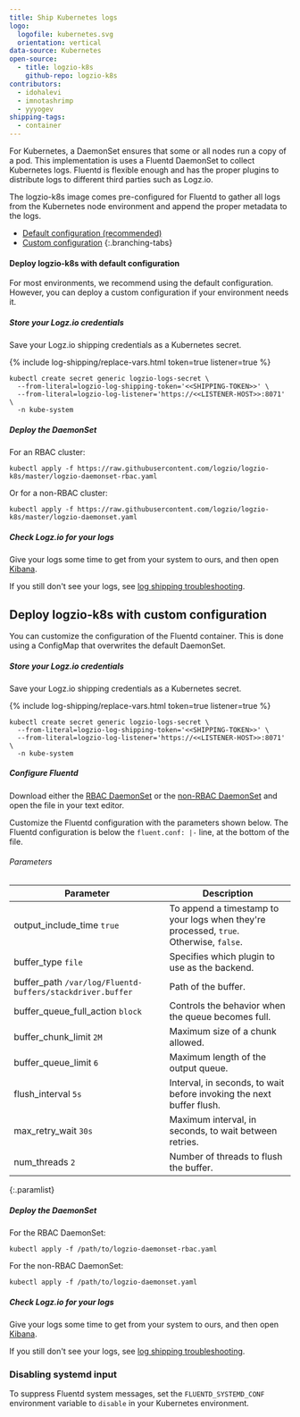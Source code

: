 ```yaml
---
title: Ship Kubernetes logs
logo:
  logofile: kubernetes.svg
  orientation: vertical
data-source: Kubernetes
open-source:
  - title: logzio-k8s
    github-repo: logzio-k8s
contributors:
  - idohalevi
  - imnotashrimp
  - yyyogev
shipping-tags:
  - container
---
```


For Kubernetes, a DaemonSet ensures that some or all nodes run a copy of a pod.
This implementation is uses a Fluentd DaemonSet to collect Kubernetes logs.
Fluentd is flexible enough and has the proper plugins to distribute logs to different third parties such as Logz.io.

The logzio-k8s image comes pre-configured for Fluentd to gather all logs from the Kubernetes node environment and append the proper metadata to the logs.

<div class="branching-container">

* [Default configuration <span class="sm ital">(recommended)</span>](#default-config)
* [Custom configuration](#custom-config)
{:.branching-tabs}

<!-- tab:start -->
<div id="default-config">

#### Deploy logzio-k8s with default configuration

For most environments, we recommend using the default configuration.
However, you can deploy a custom configuration if your environment needs it.

<div class="tasklist">

##### Store your Logz.io credentials

Save your Logz.io shipping credentials as a Kubernetes secret.

{% include log-shipping/replace-vars.html token=true listener=true %}

```shell
kubectl create secret generic logzio-logs-secret \
  --from-literal=logzio-log-shipping-token='<<SHIPPING-TOKEN>>' \
  --from-literal=logzio-log-listener='https://<<LISTENER-HOST>>:8071' \
  -n kube-system
```

##### Deploy the DaemonSet

For an RBAC cluster:

```shell
kubectl apply -f https://raw.githubusercontent.com/logzio/logzio-k8s/master/logzio-daemonset-rbac.yaml
```

Or for a non-RBAC cluster:

```shell
kubectl apply -f https://raw.githubusercontent.com/logzio/logzio-k8s/master/logzio-daemonset.yaml
```

##### Check Logz.io for your logs

Give your logs some time to get from your system to ours,
and then open [Kibana](https://app.logz.io/#/dashboard/kibana).

If you still don't see your logs,
see [log shipping troubleshooting]({{site.baseurl}}/user-guide/log-shipping/log-shipping-troubleshooting.html).

</div>

</div>
<!-- tab:end -->


<!-- tab:start -->
<div id="custom-config">

## Deploy logzio-k8s with custom configuration

You can customize the configuration of the Fluentd container.
This is done using a ConfigMap that overwrites the default DaemonSet.

<div class="tasklist">

##### Store your Logz.io credentials

Save your Logz.io shipping credentials as a Kubernetes secret.

{% include log-shipping/replace-vars.html token=true listener=true %}

```shell
kubectl create secret generic logzio-logs-secret \
  --from-literal=logzio-log-shipping-token='<<SHIPPING-TOKEN>>' \
  --from-literal=logzio-log-listener='https://<<LISTENER-HOST>>:8071' \
  -n kube-system
```

##### Configure Fluentd

Download either
the [RBAC DaemonSet](https://raw.githubusercontent.com/logzio/logzio-k8s/master/logzio-daemonset-rbac.yaml)
or the [non-RBAC DaemonSet](https://raw.githubusercontent.com/logzio/logzio-k8s/master/logzio-daemonset.yaml)
and open the file in your text editor.

Customize the Fluentd configuration with the parameters shown below.
The Fluentd configuration is below the `fluent.conf: |-` line, at the bottom of the file.

###### Parameters

| Parameter | Description |
|---|---|
| output_include_time <span class="default-param">`true`</span> | To append a timestamp to your logs when they're processed, `true`. Otherwise, `false`. |
| buffer_type <span class="default-param">`file`</span> | Specifies which plugin to use as the backend. |
| buffer_path <span class="default-param">`/var/log/Fluentd-buffers/stackdriver.buffer`</span> | Path of the buffer. |
| buffer_queue_full_action <span class="default-param">`block`</span> | Controls the behavior when the queue becomes full. |
| buffer_chunk_limit <span class="default-param">`2M`</span> | Maximum size of a chunk allowed. |
| buffer_queue_limit <span class="default-param">`6`</span> | Maximum length of the output queue. |
| flush_interval <span class="default-param">`5s`</span> | Interval, in seconds, to wait before invoking the next buffer flush. |
| max_retry_wait <span class="default-param">`30s`</span> | Maximum interval, in seconds, to wait between retries. |
| num_threads <span class="default-param">`2`</span> | Number of threads to flush the buffer. |
{:.paramlist}

##### Deploy the DaemonSet

For the RBAC DaemonSet:

```shell
kubectl apply -f /path/to/logzio-daemonset-rbac.yaml
```

For the non-RBAC DaemonSet:

```shell
kubectl apply -f /path/to/logzio-daemonset.yaml
```

##### Check Logz.io for your logs

Give your logs some time to get from your system to ours,
and then open [Kibana](https://app.logz.io/#/dashboard/kibana).

If you still don't see your logs,
see [log shipping troubleshooting]({{site.baseurl}}/user-guide/log-shipping/log-shipping-troubleshooting.html).

</div>

</div>
<!-- tab:end -->

</div>
<!-- tabContainer:end -->

### Disabling systemd input

To suppress Fluentd system messages, set the `FLUENTD_SYSTEMD_CONF` environment variable to `disable` in your Kubernetes environment.
